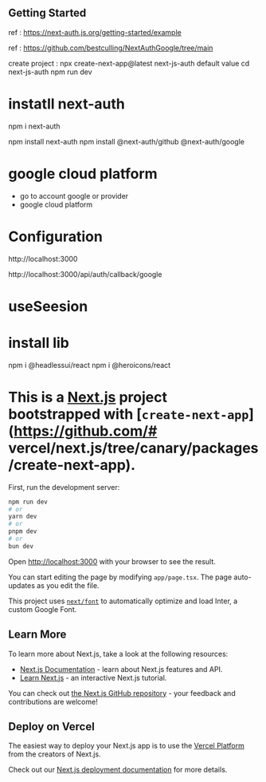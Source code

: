 ## Getting Started
ref : https://next-auth.js.org/getting-started/example

ref : https://github.com/bestculling/NextAuthGoogle/tree/main

create project  : npx create-next-app@latest next-js-auth
default value
cd next-js-auth
npm run dev

# instatll next-auth
npm i next-auth

npm install next-auth
npm install @next-auth/github @next-auth/google


# google cloud platform
- go to account google or provider
- google cloud platform 

# Configuration
http://localhost:3000

http://localhost:3000/api/auth/callback/google

# useSeesion

# install lib
npm i @headlessui/react
npm i @heroicons/react

## ################################################

# This is a [Next.js](https://nextjs.org/) project bootstrapped with [`create-next-app`](https://github.com/# vercel/next.js/tree/canary/packages/create-next-app).



First, run the development server:

```bash
npm run dev
# or
yarn dev
# or
pnpm dev
# or
bun dev
```

Open [http://localhost:3000](http://localhost:3000) with your browser to see the result.

You can start editing the page by modifying `app/page.tsx`. The page auto-updates as you edit the file.

This project uses [`next/font`](https://nextjs.org/docs/basic-features/font-optimization) to automatically optimize and load Inter, a custom Google Font.

## Learn More

To learn more about Next.js, take a look at the following resources:

- [Next.js Documentation](https://nextjs.org/docs) - learn about Next.js features and API.
- [Learn Next.js](https://nextjs.org/learn) - an interactive Next.js tutorial.

You can check out [the Next.js GitHub repository](https://github.com/vercel/next.js/) - your feedback and contributions are welcome!

## Deploy on Vercel

The easiest way to deploy your Next.js app is to use the [Vercel Platform](https://vercel.com/new?utm_medium=default-template&filter=next.js&utm_source=create-next-app&utm_campaign=create-next-app-readme) from the creators of Next.js.

Check out our [Next.js deployment documentation](https://nextjs.org/docs/deployment) for more details.
